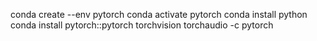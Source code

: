 conda create --env pytorch
conda activate pytorch
conda install python
conda install pytorch::pytorch torchvision torchaudio -c pytorch
